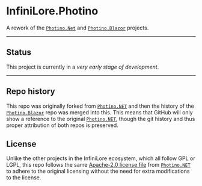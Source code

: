 # InfiniLore.Photino

A rework of the [`Photino.Net`](https://github.com/tryphotino/photino.NET) and [
`Photino.Blazor`](https://github.com/tryphotino/photino.Blazor) projects.

---

## Status

This project is currently in a *very early stage of development*.

---

## Repo history

This repo was originally forked from [`Photino.NET`](https://github.com/tryphotino/photino.NET) and then the history of
the [`Photino.Blazor`](https://github.com/tryphotino/photino.Blazor) repo was merged into this.
This means that GitHub will only show a reference to the original [
`Photino.NET`](https://github.com/tryphotino/photino.NET), though the git history and thus proper attribution of both
repos is preserved.

## License

Unlike the other projects in the InfiniLore ecosystem, which all follow GPL or LGPL, this repo follows the
same [ Apache-2.0 license file](LICENSE) from [`Photino.NET`](https://github.com/tryphotino/photino.NET) to adhere to
the original licensing without the need for extra modifications to the license.